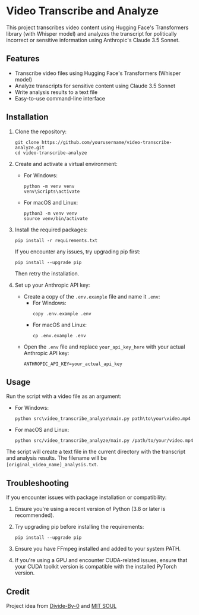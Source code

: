 # Video Transcribe and Analyze

This project transcribes video content using Hugging Face's Transformers library (with Whisper model) and analyzes the transcript for politically incorrect or sensitive information using Anthropic's Claude 3.5 Sonnet.

## Features

- Transcribe video files using Hugging Face's Transformers (Whisper model)
- Analyze transcripts for sensitive content using Claude 3.5 Sonnet
- Write analysis results to a text file
- Easy-to-use command-line interface

## Installation

1. Clone the repository:
   ```
   git clone https://github.com/yourusername/video-transcribe-analyze.git
   cd video-transcribe-analyze
   ```

2. Create and activate a virtual environment:

   - For Windows:
     ```
     python -m venv venv
     venv\Scripts\activate
     ```

   - For macOS and Linux:
     ```
     python3 -m venv venv
     source venv/bin/activate
     ```

3. Install the required packages:
   ```
   pip install -r requirements.txt
   ```

   If you encounter any issues, try upgrading pip first:
   ```
   pip install --upgrade pip
   ```
   Then retry the installation.

4. Set up your Anthropic API key:
   - Create a copy of the `.env.example` file and name it `.env`:
     - For Windows:
       ```
       copy .env.example .env
       ```
     - For macOS and Linux:
       ```
       cp .env.example .env
       ```
   - Open the `.env` file and replace `your_api_key_here` with your actual Anthropic API key:
     ```
     ANTHROPIC_API_KEY=your_actual_api_key
     ```

## Usage

Run the script with a video file as an argument:

- For Windows:
  ```
  python src\video_transcribe_analyze\main.py path\to\your\video.mp4
  ```

- For macOS and Linux:
  ```
  python src/video_transcribe_analyze/main.py /path/to/your/video.mp4
  ```

The script will create a text file in the current directory with the transcript and analysis results. The filename will be `[original_video_name]_analysis.txt`.

## Troubleshooting

If you encounter issues with package installation or compatibility:

1. Ensure you're using a recent version of Python (3.8 or later is recommended).
2. Try upgrading pip before installing the requirements:
   ```
   pip install --upgrade pip
   ```
3. Ensure you have FFmpeg installed and added to your system PATH.

4. If you're using a GPU and encounter CUDA-related issues, ensure that your CUDA toolkit version is compatible with the installed PyTorch version.

## Credit
Project idea from [Divide-By-0](https://github.com/Divide-By-0/) and [MIT SOUL](http://soul.mit.edu/)
